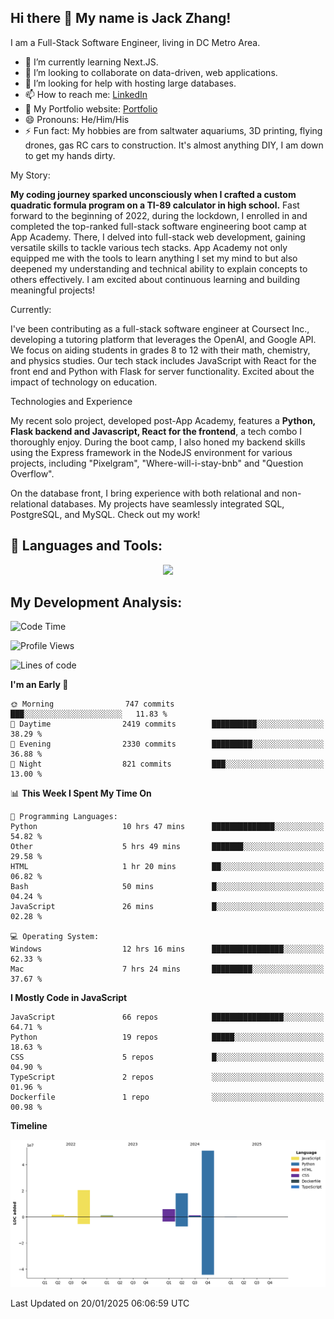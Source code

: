 
## Hi there 👋 My name is Jack Zhang!
I am a Full-Stack Software Engineer, living in DC Metro Area.

* 🌱 I’m currently learning Next.JS.
* 👯 I’m looking to collaborate on data-driven, web applications.
* 🤔 I’m looking for help with hosting large databases.
* 📫 How to reach me: [LinkedIn](https://www.linkedin.com/in/jack-zhang-1ba90929/)
* 🔭 My Portfolio website: [Portfolio](https://www.jackzhang.io)
* 😄 Pronouns: He/Him/His
* ⚡ Fun fact: My hobbies are from saltwater aquariums, 3D printing, flying drones, gas RC cars to construction. It's almost anything DIY, I am down to get my hands dirty.

My Story:

**My coding journey sparked unconsciously when I crafted a custom quadratic formula program on a TI-89 calculator in high school.** Fast forward to the beginning of 2022, during the lockdown, I enrolled in and completed the top-ranked full-stack software engineering boot camp at App Academy. There, I delved into full-stack web development, gaining versatile skills to tackle various tech stacks. App Academy not only equipped me with the tools to learn anything I set my mind to but also deepened my understanding and technical ability to explain concepts to others effectively. I am excited about continuous learning and building meaningful projects!

Currently:

I've been contributing as a full-stack software engineer at Coursect Inc., developing a tutoring platform that leverages the OpenAI, and Google API. We focus on aiding students in grades 8 to 12 with their math, chemistry, and physics studies. Our tech stack includes JavaScript with React for the front end and Python with Flask for server functionality. Excited about the impact of technology on education.

Technologies and Experience

My recent solo project, developed post-App Academy, features a **Python, Flask backend and Javascript, React for the frontend**, a tech combo I thoroughly enjoy. During the boot camp, I also honed my backend skills using the Express framework in the NodeJS environment for various projects, including "Pixelgram",  "Where-will-i-stay-bnb" and "Question Overflow".

On the database front, I bring experience with both relational and non-relational databases. My projects have seamlessly integrated SQL, PostgreSQL, and MySQL. Check out my work!


## 🧰 Languages and Tools:
<p align="center">
  <a href="https://skillicons.dev">
    <img src="https://skillicons.dev/icons?i=js,py,react,redux,html,css,flask,sequelize,express,npm,sqlite,postgres,github,postman,docker,nextjs,tailwind,gcp,ai" />
  </a>
</p>


## My Development Analysis:
<!--START_SECTION:waka-->
![Code Time](http://img.shields.io/badge/Code%20Time-1%2C246%20hrs%2046%20mins-blue)

![Profile Views](http://img.shields.io/badge/Profile%20Views-1-blue)

![Lines of code](https://img.shields.io/badge/From%20Hello%20World%20I%27ve%20Written-98.8%20million%20lines%20of%20code-blue)

**I'm an Early 🐤** 

```text
🌞 Morning                747 commits         ███░░░░░░░░░░░░░░░░░░░░░░   11.83 % 
🌆 Daytime                2419 commits        ██████████░░░░░░░░░░░░░░░   38.29 % 
🌃 Evening                2330 commits        █████████░░░░░░░░░░░░░░░░   36.88 % 
🌙 Night                  821 commits         ███░░░░░░░░░░░░░░░░░░░░░░   13.00 % 
```


📊 **This Week I Spent My Time On** 

```text
💬 Programming Languages: 
Python                   10 hrs 47 mins      ██████████████░░░░░░░░░░░   54.82 % 
Other                    5 hrs 49 mins       ███████░░░░░░░░░░░░░░░░░░   29.58 % 
HTML                     1 hr 20 mins        ██░░░░░░░░░░░░░░░░░░░░░░░   06.82 % 
Bash                     50 mins             █░░░░░░░░░░░░░░░░░░░░░░░░   04.24 % 
JavaScript               26 mins             █░░░░░░░░░░░░░░░░░░░░░░░░   02.28 % 

💻 Operating System: 
Windows                  12 hrs 16 mins      ████████████████░░░░░░░░░   62.33 % 
Mac                      7 hrs 24 mins       █████████░░░░░░░░░░░░░░░░   37.67 % 
```

**I Mostly Code in JavaScript** 

```text
JavaScript               66 repos            ████████████████░░░░░░░░░   64.71 % 
Python                   19 repos            █████░░░░░░░░░░░░░░░░░░░░   18.63 % 
CSS                      5 repos             █░░░░░░░░░░░░░░░░░░░░░░░░   04.90 % 
TypeScript               2 repos             ░░░░░░░░░░░░░░░░░░░░░░░░░   01.96 % 
Dockerfile               1 repo              ░░░░░░░░░░░░░░░░░░░░░░░░░   00.98 % 
```



**Timeline**

![Lines of Code chart](https://raw.githubusercontent.com/jzhang319/jzhang319/master/assets/bar_graph.png)


 Last Updated on 20/01/2025 06:06:59 UTC
<!--END_SECTION:waka-->
